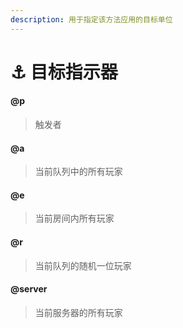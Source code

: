 ```yaml
---
description: 用于指定该方法应用的目标单位
---
```


# ⚓ 目标指示器

#### @p

> 触发者

#### @a&#x20;

> 当前队列中的所有玩家

#### @e

> 当前房间内所有玩家

#### @r

> 当前队列的随机一位玩家

#### @server

> 当前服务器的所有玩家

